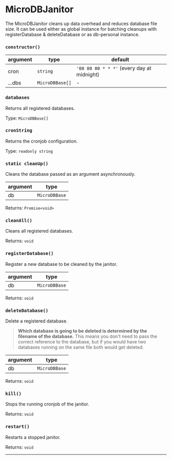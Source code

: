 # MicroDBJanitor

The MicroDBJanitor cleans up data overhead and reduces database file size. It can be used either as global instance for batching cleanups with registerDatabase & deleteDatabase or as db-personal instance.

### **`constructor()`**

| argument | type            | default                                    |
| -------- | --------------- | ------------------------------------------ |
| cron     | `string`        | `'00 00 00 * * *'` (every day at midnight) |
| ...dbs   | `MicroDBBase[]` | -                                          |

### **`databases`**

Returns all registered databases.

Type: `MicroDBBase[]`

### **`cronString`**

Returns the cronjob configuration.

Type: `readonly string`

### **`static cleanUp()`**

Cleans the database passed as an argument asynchronously.

| argument | type          |
| -------- | ------------- |
| db       | `MicroDBBase` |

Returns: `Promise<void>`

### **`cleanAll()`**

Cleans all registered databases.

Returns: `void`

### **`registerDatabase()`**

Register a new database to be cleaned by the janitor.

| argument | type          |
| -------- | ------------- |
| db       | `MicroDBBase` |

Returns: `void`

### **`deleteDatabase()`**

Delete a registered database.

> **Which database is going to be deleted is determined by the filename of the database.** This means you don't need to pass the correct reference to the database, but if you would have two databases running on the same file both would get deleted.

| argument | type          |
| -------- | ------------- |
| db       | `MicroDBBase` |

Returns: `void`

### **`kill()`**

Stops the running cronjob of the janitor.

Returns: `void`

### **`restart()`**

Restarts a stopped janitor.

Returns: `void`

***
